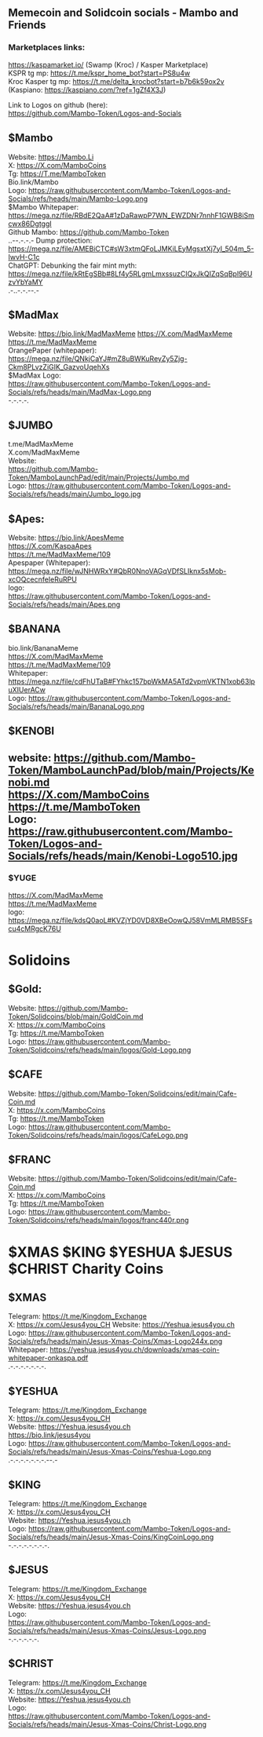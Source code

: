 ## Memecoin and Solidcoin socials - Mambo and Friends  

### Marketplaces links:  
https://kaspamarket.io/   (Swamp (Kroc) / Kasper Marketplace)  
KSPR tg mp: https://t.me/kspr_home_bot?start=PS8u4w  
Kroc Kasper tg mp: https://t.me/delta_krocbot?start=b7b6k59ox2v  
(Kaspiano: https://kaspiano.com/?ref=1gZf4X3J)  

Link to Logos on github (here):  
https://github.com/Mambo-Token/Logos-and-Socials  

## $Mambo
Website: https://Mambo.Li  
X: https://X.com/MamboCoins  
Tg: https://T.me/MamboToken  
Bio.link/Mambo  
Logo:  https://raw.githubusercontent.com/Mambo-Token/Logos-and-Socials/refs/heads/main/Mambo-Logo.png  
$Mambo Whitepaper:  
https://mega.nz/file/RBdE2QaA#1zDaRawpP7WN_EWZDNr7nnhF1GWB8iSmcwx86DgtggI  
Github Mambo: https://github.com/Mambo-Token  
..--.-.-.-
Dump protection:  
https://mega.nz/file/AMEBiCTC#sW3xtmQFoLJMKiLEyMgsxtXj7yI_504m_5-IwvH-C1c  
ChatGPT: Debunking the fair mint myth:  
https://mega.nz/file/kRtEgSBb#8Lf4y5RLgmLmxssuzCIQxJkQIZqSqBpl96UzvYbYaMY  
.-..-.-.--.-
## $MadMax
Website: https://bio.link/MadMaxMeme 
https://X.com/MadMaxMeme  
https://t.me/MadMaxMeme  
OrangePaper (whitepaper):  
https://mega.nz/file/QNkjCaYJ#mZ8uBWKuReyZy5Zjg-Ckm8PLvzZiGIK_GazvoUqehXs  
$MadMax Logo:  
https://raw.githubusercontent.com/Mambo-Token/Logos-and-Socials/refs/heads/main/MadMax-Logo.png  
-.-.-.-.
## $JUMBO  
t.me/MadMaxMeme  
X.com/MadMaxMeme  
Website:  
https://github.com/Mambo-Token/MamboLaunchPad/edit/main/Projects/Jumbo.md  
Logo: https://raw.githubusercontent.com/Mambo-Token/Logos-and-Socials/refs/heads/main/Jumbo_logo.jpg  

## $Apes:  
Website: https://bio.link/ApesMeme  
https://X.com/KaspaApes  
https://t.me/MadMaxMeme/109  
Apespaper (Whitepaper):  
https://mega.nz/file/wJNHWRxY#QbR0NnoVAGqVDfSLIknx5sMob-xcOQcecnfeIeRuRPU  
logo:  
https://raw.githubusercontent.com/Mambo-Token/Logos-and-Socials/refs/heads/main/Apes.png    

## $BANANA  
bio.link/BananaMeme  
https://X.com/MadMaxMeme  
https://t.me/MadMaxMeme/109  
Whitepaper:  
https://mega.nz/file/cdFhUTaB#FYhkc157bpWkMA5ATd2vpmVKTN1xob63lpuXIUerACw  
Logo: https://raw.githubusercontent.com/Mambo-Token/Logos-and-Socials/refs/heads/main/BananaLogo.png  

## $KENOBI
website: https://github.com/Mambo-Token/MamboLaunchPad/blob/main/Projects/Kenobi.md  
https://X.com/MamboCoins  
https://t.me/MamboToken  
Logo:  
https://raw.githubusercontent.com/Mambo-Token/Logos-and-Socials/refs/heads/main/Kenobi-Logo510.jpg  
-----
### $YUGE  
https://X.com/MadMaxMeme  
https://t.me/MadMaxMeme  
logo: https://mega.nz/file/kdsQ0aoL#KVZjYD0VD8XBeOowQJ58VmMLRMB5SFscu4cMRgcK76U  

# Solidoins
## $Gold: 
Website: https://github.com/Mambo-Token/Solidcoins/blob/main/GoldCoin.md  
X: https://x.com/MamboCoins  
Tg: https://t.me/MamboToken  
Logo:  https://raw.githubusercontent.com/Mambo-Token/Solidcoins/refs/heads/main/logos/Gold-Logo.png  

## $CAFE
Website: https://github.com/Mambo-Token/Solidcoins/edit/main/Cafe-Coin.md  
X: https://x.com/MamboCoins  
Tg: https://t.me/MamboToken  
Logo:  https://raw.githubusercontent.com/Mambo-Token/Solidcoins/refs/heads/main/logos/CafeLogo.png  

## $FRANC
Website: https://github.com/Mambo-Token/Solidcoins/edit/main/Cafe-Coin.md  
X: https://x.com/MamboCoins  
Tg: https://t.me/MamboToken  
Logo: https://raw.githubusercontent.com/Mambo-Token/Solidcoins/refs/heads/main/logos/franc440r.png  

# $XMAS  $KING $YESHUA  $JESUS $CHRIST Charity Coins

## $XMAS  
Telegram: https://t.me/Kingdom_Exchange  
X:  https://x.com/Jesus4you_CH 
Website: https://Yeshua.jesus4you.ch  
Logo: https://raw.githubusercontent.com/Mambo-Token/Logos-and-Socials/refs/heads/main/Jesus-Xmas-Coins/Xmas-Logo244x.png  
Whitepaper: https://yeshua.jesus4you.ch/downloads/xmas-coin-whitepaper-onkaspa.pdf  
.-.-.-.-.-.-.-.  
## $YESHUA  
Telegram: https://t.me/Kingdom_Exchange  
X:  https://x.com/Jesus4you_CH   
Website: https://Yeshua.jesus4you.ch  
https://bio.link/jesus4you  
Logo: https://raw.githubusercontent.com/Mambo-Token/Logos-and-Socials/refs/heads/main/Jesus-Xmas-Coins/Yeshua-Logo.png  
.-.-.-.-.-.-.-.--.-  
## $KING  
Telegram: https://t.me/Kingdom_Exchange  
X:  https://x.com/Jesus4you_CH  
Website: https://Yeshua.jesus4you.ch  
Logo: https://raw.githubusercontent.com/Mambo-Token/Logos-and-Socials/refs/heads/main/Jesus-Xmas-Coins/KingCoinLogo.png  
-.-.-.-.-.-.-.-.  
## $JESUS  
Telegram: https://t.me/Kingdom_Exchange  
X:  https://x.com/Jesus4you_CH  
Website: https://Yeshua.jesus4you.ch  
Logo:  
https://raw.githubusercontent.com/Mambo-Token/Logos-and-Socials/refs/heads/main/Jesus-Xmas-Coins/Jesus-Logo.png  
-.-.-.-.-.-.  
## $CHRIST  
Telegram: https://t.me/Kingdom_Exchange  
X:  https://x.com/Jesus4you_CH  
Website: https://Yeshua.jesus4you.ch  
Logo:  
https://raw.githubusercontent.com/Mambo-Token/Logos-and-Socials/refs/heads/main/Jesus-Xmas-Coins/Christ-Logo.png  
